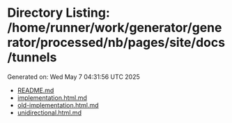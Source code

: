 # Directory Listing: /home/runner/work/generator/generator/processed/nb/pages/site/docs/tunnels
Generated on: Wed May  7 04:31:56 UTC 2025

- [README.md](README.md)
- [implementation.html.md](implementation.html.md)
- [old-implementation.html.md](old-implementation.html.md)
- [unidirectional.html.md](unidirectional.html.md)
